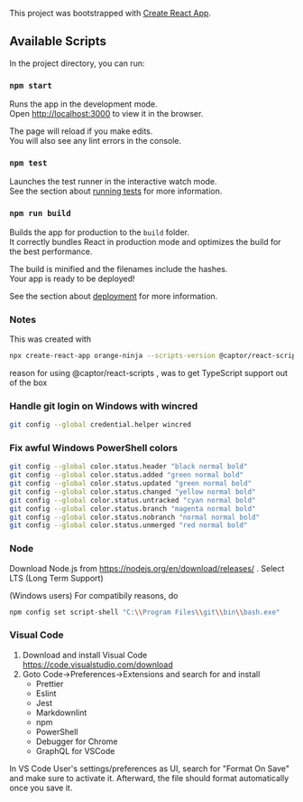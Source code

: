 This project was bootstrapped with [Create React App](https://github.com/facebook/create-react-app).

## Available Scripts

In the project directory, you can run:

### `npm start`

Runs the app in the development mode.<br />
Open [http://localhost:3000](http://localhost:3000) to view it in the browser.

The page will reload if you make edits.<br />
You will also see any lint errors in the console.

### `npm test`

Launches the test runner in the interactive watch mode.<br />
See the section about [running tests](https://facebook.github.io/create-react-app/docs/running-tests) for more information.

### `npm run build`

Builds the app for production to the `build` folder.<br />
It correctly bundles React in production mode and optimizes the build for the best performance.

The build is minified and the filenames include the hashes.<br />
Your app is ready to be deployed!

See the section about [deployment](https://facebook.github.io/create-react-app/docs/deployment) for more information.

### Notes

This was created with

```bash
npx create-react-app orange-ninja --scripts-version @captor/react-scripts
```

reason for using @captor/react-scripts , was to get TypeScript support out of the box

### Handle git login on Windows with wincred

```bash
git config --global credential.helper wincred
```

### Fix awful Windows PowerShell colors

```bash
git config --global color.status.header "black normal bold"
git config --global color.status.added "green normal bold"
git config --global color.status.updated "green normal bold"
git config --global color.status.changed "yellow normal bold"
git config --global color.status.untracked "cyan normal bold"
git config --global color.status.branch "magenta normal bold"
git config --global color.status.nobranch "normal normal bold"
git config --global color.status.unmerged "red normal bold"
```

### Node

Download Node.js from https://nodejs.org/en/download/releases/ . Select LTS (Long Term Support)

(Windows users) For compatibily reasons, do

```bash
npm config set script-shell "C:\\Program Files\\git\\bin\\bash.exe"
```

### Visual Code

1. Download and install Visual Code https://code.visualstudio.com/download
2. Goto Code->Preferences->Extensions and search for and install
   - Prettier
   - Eslint
   - Jest
   - Markdownlint
   - npm
   - PowerShell
   - Debugger for Chrome
   - GraphQL for VSCode

In VS Code User's settings/preferences as UI, search for "Format On Save" and make sure to activate it. Afterward, the file should format automatically once you save it.
